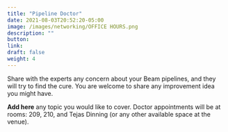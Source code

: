 ```yaml
---
title: "Pipeline Doctor"
date: 2021-08-03T20:52:20-05:00
image: /images/networking/OFFICE HOURS.png
description: ""
button: 
link: 
draft: false
weight: 4
---
```



Share with the experts any concern about your Beam pipelines, and they will try to find the cure. You are welcome to share any improvement idea you might have. 

**Add here** any topic you would like to cover. Doctor appointments will be at rooms: 209, 210, and Tejas Dinning (or any other available space at the venue).
